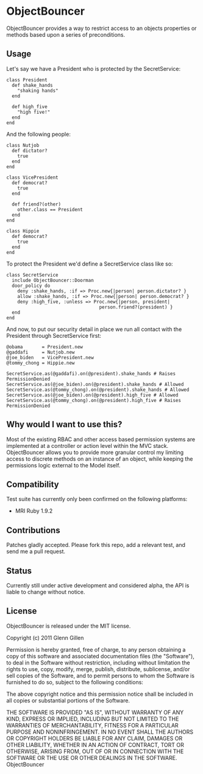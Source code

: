 # ObjectBouncer

ObjectBouncer provides a way to restrict access to an objects properties or
methods based upon a series of preconditions.

## Usage

Let's say we have a President who is protected by the SecretService:

    class President
      def shake_hands
        "shaking hands"
      end

      def high_five
        "high five!"
      end
    end

And the following people:

    class Nutjob
      def dictator?
        true
      end
    end

    class VicePresident
      def democrat?
        true
      end

      def friend?(other)
        other.class == President
      end
    end

    class Hippie
      def democrat?
        true
      end
    end

To protect the President we'd define a SecretService class like so:

    class SecretService
      include ObjectBouncer::Doorman
      door_policy do
        deny :shake_hands, :if => Proc.new{|person| person.dictator? }
        allow :shake_hands, :if => Proc.new{|person| person.democrat? }
        deny :high_five, :unless => Proc.new{|person, president|
                                      person.friend?(president) }
      end
    end

And now, to put our security detail in place we run all contact with
the President through SecretService first:

    @obama       = President.new
    @gaddafi     = Nutjob.new
    @joe_biden   = VicePresident.new
    @tommy_chong = Hippie.new

    SecretService.as(@gaddafi).on(@president).shake_hands # Raises PermissionDenied
    SecretService.as(@joe_biden).on(@president).shake_hands # Allowed
    SecretService.as(@tommy_chong).on(@president).shake_hands # Allowed
    SecretService.as(@joe_biden).on(@president).high_five # Allowed
    SecretService.as(@tommy_chong).on(@president).high_five # Raises PermissionDenied

## Why would I want to use this?

Most of the existing RBAC and other access based permission systems are
implemented at a controller or action level within the MVC stack. ObjectBouncer
allows you to provide more granular control my limiting access to discrete
methods on an instance of an object, while keeping the permissions logic
external to the Model itself.

## Compatibility

Test suite has currently only been confirmed on the following platforms:

 * MRI Ruby 1.9.2

## Contributions

Patches gladly accepted. Please fork this repo, add a relevant test, and send
me a pull request.

## Status

Currently still under active development and considered alpha, the API is
liable to change without notice.

## License

ObjectBouncer is released under the MIT license.

Copyright (c) 2011 Glenn Gillen

Permission is hereby granted, free of charge, to any person obtaining a copy
of this software and associated documentation files (the "Software"), to deal
in the Software without restriction, including without limitation the rights
to use, copy, modify, merge, publish, distribute, sublicense, and/or sell
copies of the Software, and to permit persons to whom the Software is
furnished to do so, subject to the following conditions:

The above copyright notice and this permission notice shall be included in
all copies or substantial portions of the Software.

THE SOFTWARE IS PROVIDED "AS IS", WITHOUT WARRANTY OF ANY KIND, EXPRESS OR
IMPLIED, INCLUDING BUT NOT LIMITED TO THE WARRANTIES OF MERCHANTABILITY,
FITNESS FOR A PARTICULAR PURPOSE AND NONINFRINGEMENT. IN NO EVENT SHALL THE
AUTHORS OR COPYRIGHT HOLDERS BE LIABLE FOR ANY CLAIM, DAMAGES OR OTHER
LIABILITY, WHETHER IN AN ACTION OF CONTRACT, TORT OR OTHERWISE, ARISING FROM,
OUT OF OR IN CONNECTION WITH THE SOFTWARE OR THE USE OR OTHER DEALINGS IN
THE SOFTWARE.
ObjectBouncer
